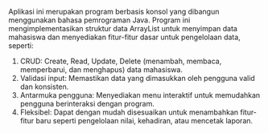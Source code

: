 Aplikasi ini merupakan program berbasis konsol yang dibangun menggunakan bahasa pemrograman Java. Program ini mengimplementasikan struktur data ArrayList untuk menyimpan data mahasiswa dan menyediakan fitur-fitur dasar untuk pengelolaan data, seperti:

1. CRUD: Create, Read, Update, Delete (menambah, membaca, memperbarui, dan menghapus) data mahasiswa.
2. Validasi input: Memastikan data yang dimasukkan oleh pengguna valid dan konsisten.
3. Antarmuka pengguna: Menyediakan menu interaktif untuk memudahkan pengguna berinteraksi dengan program.
4. Fleksibel: Dapat dengan mudah disesuaikan untuk menambahkan fitur-fitur baru seperti pengelolaan nilai, kehadiran, atau mencetak laporan.